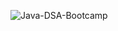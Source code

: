 ![Java-DSA-Bootcamp](https://socialify.git.ci/Arindam200/Java-DSA-Bootcamp/image?description=1&font=Bitter&language=1&name=1&owner=1&pattern=Charlie%20Brown&theme=Dark)
